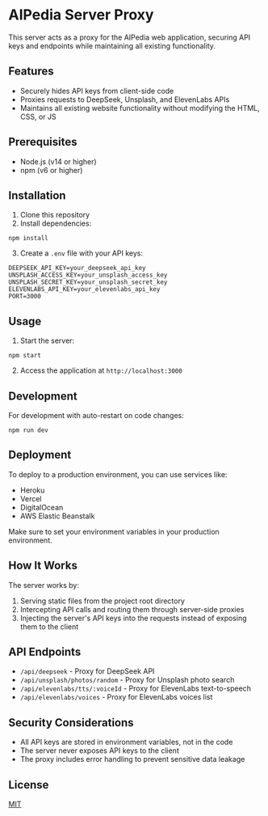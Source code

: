 # AIPedia Server Proxy

This server acts as a proxy for the AIPedia web application, securing API keys and endpoints while maintaining all existing functionality.

## Features

- Securely hides API keys from client-side code
- Proxies requests to DeepSeek, Unsplash, and ElevenLabs APIs
- Maintains all existing website functionality without modifying the HTML, CSS, or JS

## Prerequisites

- Node.js (v14 or higher)
- npm (v6 or higher)

## Installation

1. Clone this repository
2. Install dependencies:
```
npm install
```
3. Create a `.env` file with your API keys:
```
DEEPSEEK_API_KEY=your_deepseek_api_key
UNSPLASH_ACCESS_KEY=your_unsplash_access_key
UNSPLASH_SECRET_KEY=your_unsplash_secret_key
ELEVENLABS_API_KEY=your_elevenlabs_api_key
PORT=3000
```

## Usage

1. Start the server:
```
npm start
```

2. Access the application at `http://localhost:3000`

## Development

For development with auto-restart on code changes:
```
npm run dev
```

## Deployment

To deploy to a production environment, you can use services like:

- Heroku
- Vercel
- DigitalOcean
- AWS Elastic Beanstalk

Make sure to set your environment variables in your production environment.

## How It Works

The server works by:

1. Serving static files from the project root directory
2. Intercepting API calls and routing them through server-side proxies
3. Injecting the server's API keys into the requests instead of exposing them to the client

## API Endpoints

- `/api/deepseek` - Proxy for DeepSeek API
- `/api/unsplash/photos/random` - Proxy for Unsplash photo search
- `/api/elevenlabs/tts/:voiceId` - Proxy for ElevenLabs text-to-speech
- `/api/elevenlabs/voices` - Proxy for ElevenLabs voices list

## Security Considerations

- All API keys are stored in environment variables, not in the code
- The server never exposes API keys to the client
- The proxy includes error handling to prevent sensitive data leakage

## License

[MIT](LICENSE) 